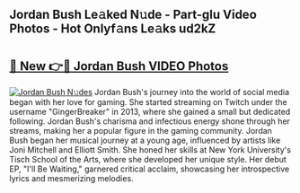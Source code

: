 ## Jordan Bush Le𝚊ked N𝚞de - Part-gIu Video Photos - Hot Onlyf𝚊ns Le𝚊ks ud2kZ

# <h2><a href="http://ab51658.deff.icu/?id=Jordan+Bush">🔗 New 👉🔴 Jordan Bush VIDEO Photos</a></h2>

[![Jordan Bush N𝚞des](https://i.imgur.com/rIISA9y.gif)](http://ab51658.deff.icu/?id=Jordan+Bush)
Jordan Bush's journey into the world of social media began with her love for gaming. She started streaming on Twitch under the username "GingerBreaker" in 2013, where she gained a small but dedicated following. Jordan Bush's charisma and infectious energy shone through her streams, making her a popular figure in the gaming community. Jordan Bush began her musical journey at a young age, influenced by artists like Joni Mitchell and Elliott Smith. She honed her skills at New York University's Tisch School of the Arts, where she developed her unique style. Her debut EP, "I'll Be Waiting," garnered critical acclaim, showcasing her introspective lyrics and mesmerizing melodies.
